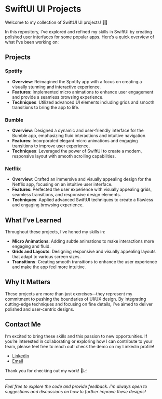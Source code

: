 # SwiftUI UI Projects

Welcome to my collection of SwiftUI UI projects! 🎨✨

In this repository, I’ve explored and refined my skills in SwiftUI by creating polished user interfaces for some popular apps. Here’s a quick overview of what I’ve been working on:

## Projects

### Spotify

- **Overview**: Reimagined the Spotify app with a focus on creating a visually stunning and interactive experience.
- **Features**: Implemented micro animations to enhance user engagement and provide a seamless browsing experience.
- **Techniques**: Utilized advanced UI elements including grids and smooth transitions to bring the app to life.

### Bumble

- **Overview**: Designed a dynamic and user-friendly interface for the Bumble app, emphasizing fluid interactions and intuitive navigation.
- **Features**: Incorporated elegant micro animations and engaging transitions to improve user experience.
- **Techniques**: Leveraged the power of SwiftUI to create a modern, responsive layout with smooth scrolling capabilities.

### Netflix

- **Overview**: Crafted an immersive and visually appealing design for the Netflix app, focusing on an intuitive user interface.
- **Features**: Perfected the user experience with visually appealing grids, seamless transitions, and responsive design elements.
- **Techniques**: Applied advanced SwiftUI techniques to create a flawless and engaging browsing experience.

## What I’ve Learned

Throughout these projects, I’ve honed my skills in:
- **Micro Animations**: Adding subtle animations to make interactions more engaging and fluid.
- **Grids and Layouts**: Designing responsive and visually appealing layouts that adapt to various screen sizes.
- **Transitions**: Creating smooth transitions to enhance the user experience and make the app feel more intuitive.

## Why It Matters

These projects are more than just exercises—they represent my commitment to pushing the boundaries of UI/UX design. By integrating cutting-edge techniques and focusing on fine details, I’ve aimed to deliver polished and user-centric designs.

## Contact Me

I’m excited to bring these skills and this passion to new opportunities. If you’re interested in collaborating or exploring how I can contribute to your team, please feel free to reach out!
check the demo on my Linkedin profile!
- [LinkedIn](https://www.linkedin.com/in/untalsebastianb/)
- [Email](jsebasti.ma@gmail.com)

Thank you for checking out my work! 🚀📈

---

*Feel free to explore the code and provide feedback. I’m always open to suggestions and discussions on how to further improve these designs!*

